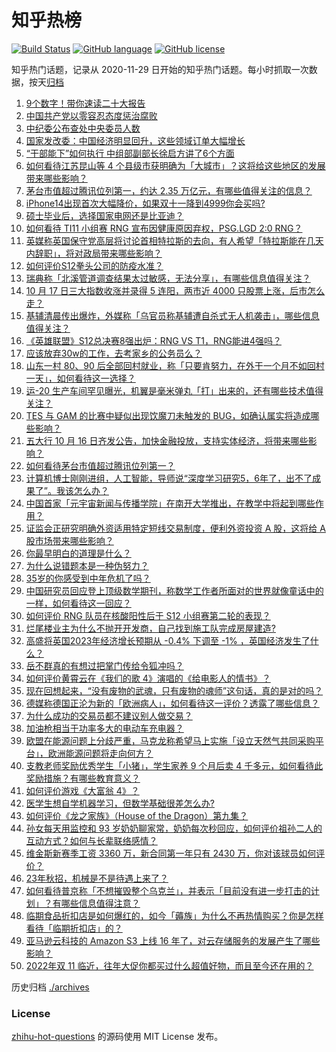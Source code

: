 # 知乎热榜
[![Build Status](https://github.com/ToWeLong/zhihu-hot-questions/workflows/CI/badge.svg)](https://github.com/ToWeLong/zhihu-hot-questions/actions)
[![GitHub language](https://img.shields.io/badge/language-golang-orange.svg)](https://golang.org/)
[![GitHub license](https://img.shields.io/github/license/ToWeLong/zhihu-hot-questions)](https://github.com/ToWeLong/zhihu-hot-questions/blob/main/LICENSE)

知乎热门话题，记录从 2020-11-29 日开始的知乎热门话题。每小时抓取一次数据，按天[归档](./archives)

<!-- BEGIN -->

1. [9个数字！带你速读二十大报告](https://www.zhihu.com/question/574455124)
1. [中国共产党以零容忍态度惩治腐败](https://www.zhihu.com/question/574468368)
1. [中纪委公布查处中央委员人数](https://www.zhihu.com/question/574438963)
1. [国家发改委：中国经济明显回升，这些领域订单大幅增长](https://www.zhihu.com/question/574321638)
1. [“干部能下”如何执行 中组部副部长徐启方讲了6个方面](https://www.zhihu.com/question/574454301)
1. [如何看待江苏昆山等 4 个县级市获明确为「大城市」？这将给这些地区的发展带来哪些影响？](https://www.zhihu.com/question/559923321)
1. [茅台市值超过腾讯位列第一，约达 2.35 万亿元，有哪些值得关注的信息？](https://www.zhihu.com/question/560210383)
1. [iPhone14出现首次大幅降价，如果双十一降到4999你会买吗?](https://www.zhihu.com/question/558570060)
1. [硕士毕业后，选择国家电网还是比亚迪？](https://www.zhihu.com/question/558956309)
1. [如何看待 TI11 小组赛 RNG 宣布因健康原因弃权，PSG.LGD 2:0 RNG？](https://www.zhihu.com/question/560090922)
1. [英媒称英国保守党高层将讨论首相特拉斯的去向，有人希望「特拉斯能在几天内辞职」，将对政局带来哪些影响？](https://www.zhihu.com/question/560026170)
1. [如何评价S12拳头公司的防疫水准？](https://www.zhihu.com/question/560095080)
1. [瑞典称「北溪管道调查结果太过敏感，无法分享」，有哪些信息值得关注？](https://www.zhihu.com/question/560176796)
1. [10 月 17 日三大指数收涨并录得 5 连阳，两市近 4000 只股票上涨，后市怎么走？](https://www.zhihu.com/question/560188123)
1. [基辅清晨传出爆炸，外媒称「乌官员称基辅遭自杀式无人机袭击」，哪些信息值得关注？](https://www.zhihu.com/question/560126202)
1. [《英雄联盟》S12总决赛8强出炉：RNG VS T1，RNG能进4强吗？](https://www.zhihu.com/question/560031942)
1. [应该放弃30w的工作，去考家乡的公务员么？](https://www.zhihu.com/question/557855141)
1. [山东一村 80、90 后全部回村就业，称「只要肯努力，在外干一个月不如回村一天」，如何看待这一选择？](https://www.zhihu.com/question/560019950)
1. [运-20 生产车间罕见曝光，机翼是毫米弹丸「打」出来的，还有哪些技术值得关注？](https://www.zhihu.com/question/559618162)
1. [TES 与 GAM 的比赛中疑似出现饮魔刀未触发的 BUG，如确认属实将造成哪些影响？](https://www.zhihu.com/question/559947662)
1. [五大行 10 月 16 日齐发公告，加快金融投放，支持实体经济，将带来哪些影响？](https://www.zhihu.com/question/559932904)
1. [如何看待茅台市值超过腾讯位列第一？](https://www.zhihu.com/question/560211472)
1. [计算机博士刚刚进组，人工智能，导师说“深度学习研究5，6年了，出不了成果了”。我该怎么办？](https://www.zhihu.com/question/554950172)
1. [中国首家「元宇宙新闻与传播学院」在南开大学推出，在教学中将起到哪些作用？](https://www.zhihu.com/question/560181369)
1. [证监会正研究明确外资适用特定短线交易制度，便利外资投资 A 股，这将给 A 股市场带来哪些影响？](https://www.zhihu.com/question/559929514)
1. [你最早明白的道理是什么？](https://www.zhihu.com/question/479342858)
1. [为什么说错题本是一种伪努力？](https://www.zhihu.com/question/549969050)
1. [35岁的你感受到中年危机了吗？](https://www.zhihu.com/question/352535897)
1. [中国研究员回应登上顶级数学期刊，称数学工作者所面对的世界就像童话中的一样，如何看待这一回应？](https://www.zhihu.com/question/559749110)
1. [如何评价 RNG 队员在核酸阳性后于 S12 小组赛第二轮的表现？](https://www.zhihu.com/question/560017218)
1. [烂尾楼业主为什么不抛开开发商，自己找到施工队完成房屋建造?](https://www.zhihu.com/question/553603972)
1. [高盛将英国2023年经济增长预期从 -0.4% 下调至 -1% ，英国经济发生了什么？](https://www.zhihu.com/question/559932586)
1. [岳不群真的有想过把掌门传给令狐冲吗？](https://www.zhihu.com/question/67853321)
1. [如何评价黄霄云在《我们的歌 4》演唱的《给电影人的情书》？](https://www.zhihu.com/question/559743374)
1. [现在回想起来，“没有废物的武魂，只有废物的魂师”这句话，真的是对的吗？](https://www.zhihu.com/question/472035395)
1. [德媒称德国正沦为新的「欧洲病人」，如何看待这一评价？透露了哪些信息？](https://www.zhihu.com/question/560088760)
1. [为什么成功的交易员都不建议别人做交易？](https://www.zhihu.com/question/55823923)
1. [加油枪相当于功率多大的电动车充电器？](https://www.zhihu.com/question/439956279)
1. [欧盟在能源问题上分歧严重，马克龙称希望马上实施「设立天然气共同采购平台」，欧洲能源问题将走向何方？](https://www.zhihu.com/question/560090619)
1. [支教老师奖励优秀学生「小猪」，学生家养 9 个月后卖 4 千多元，如何看待此奖励措施？有哪些教育意义？](https://www.zhihu.com/question/559902424)
1. [如何评价游戏《大富翁 4》？](https://www.zhihu.com/question/543897169)
1. [医学生想自学机器学习，但数学基础很差怎么办?](https://www.zhihu.com/question/395763044)
1. [如何评价《龙之家族》（House of the Dragon）第九集？](https://www.zhihu.com/question/558140354)
1. [孙女每天用监控和 93 岁奶奶聊家常，奶奶每次秒回应，如何评价祖孙二人的互动方式？如何与长辈联络感情？](https://www.zhihu.com/question/560103987)
1. [维金斯新赛季工资 3360 万，新合同第一年只有 2430 万，你对该球员如何评价？](https://www.zhihu.com/question/559825731)
1. [23年秋招，机械是不是待遇上来了？](https://www.zhihu.com/question/559614125)
1. [如何看待普京称「不想摧毁整个乌克兰」，并表示「目前没有进一步打击的计划」？有哪些信息值得注意？](https://www.zhihu.com/question/559566094)
1. [临期食品折扣店是如何爆红的，如今「薅族」为什么不再热情购买？你是怎样看待「临期折扣店」的？](https://www.zhihu.com/question/558655675)
1. [亚马逊云科技的 Amazon S3 上线 16 年了，对云存储服务的发展产生了哪些影响？](https://www.zhihu.com/question/559149711)
1. [2022年双 11 临近，往年大促你都买过什么超值好物，而且至今还在用的？](https://www.zhihu.com/question/554678518)

<!-- END -->

历史归档 [./archives](./archives)


### License
[zhihu-hot-questions](https://github.com/towelong/zhihu-hot-questions) 的源码使用 MIT License 发布。